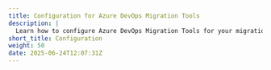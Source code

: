 ```yaml
---
title: Configuration for Azure DevOps Migration Tools
description: |
  Learn how to configure Azure DevOps Migration Tools for your migration projects. This guide covers the main configuration schema, component schemas, and usage examples.
short_title: Configuration
weight: 50
date: 2025-06-24T12:07:31Z
---
```

